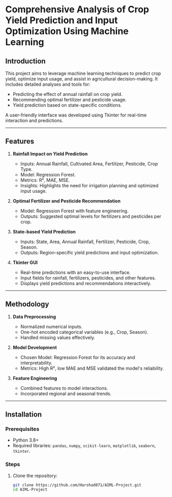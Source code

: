 # Comprehensive Analysis of Crop Yield Prediction and Input Optimization Using Machine Learning

## Introduction

This project aims to leverage machine learning techniques to predict crop yield, optimize input usage, and assist in agricultural decision-making. It includes detailed analyses and tools for:

- Predicting the effect of annual rainfall on crop yield.
- Recommending optimal fertilizer and pesticide usage.
- Yield prediction based on state-specific conditions.

A user-friendly interface was developed using Tkinter for real-time interaction and predictions.

---

## Features

1. **Rainfall Impact on Yield Prediction**
   - Inputs: Annual Rainfall, Cultivated Area, Fertilizer, Pesticide, Crop Type.
   - Model: Regression Forest.
   - Metrics: R², MAE, MSE.
   - Insights: Highlights the need for irrigation planning and optimized input usage.

2. **Optimal Fertilizer and Pesticide Recommendation**
   - Model: Regression Forest with feature engineering.
   - Outputs: Suggested optimal levels for fertilizers and pesticides per crop.

3. **State-based Yield Prediction**
   - Inputs: State, Area, Annual Rainfall, Fertilizer, Pesticide, Crop, Season.
   - Outputs: Region-specific yield predictions and input optimization.

4. **Tkinter GUI**
   - Real-time predictions with an easy-to-use interface.
   - Input fields for rainfall, fertilizers, pesticides, and other features.
   - Displays yield predictions and recommendations interactively.

---

## Methodology

1. **Data Preprocessing**
   - Normalized numerical inputs.
   - One-hot encoded categorical variables (e.g., Crop, Season).
   - Handled missing values effectively.

2. **Model Development**
   - Chosen Model: Regression Forest for its accuracy and interpretability.
   - Metrics: High R², low MAE and MSE validated the model's reliability.

3. **Feature Engineering**
   - Combined features to model interactions.
   - Incorporated regional and seasonal trends.

---

## Installation

### Prerequisites
- Python 3.8+
- Required libraries: `pandas`, `numpy`, `scikit-learn`, `matplotlib`, `seaborn`, `tkinter`.

### Steps
1. Clone the repository:
   ```bash
   git clone https://github.com/Harshad071/AIML-Project.git
   cd AIML-Project

